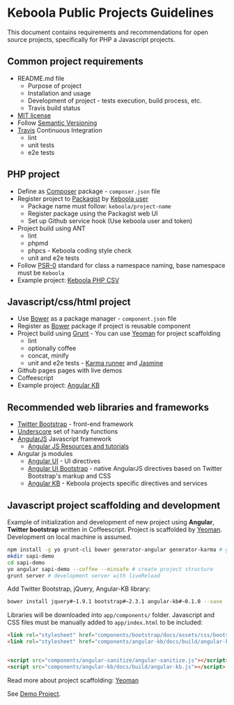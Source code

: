 # Keboola Public Projects Guidelines

This document contains requirements and recommendations for open source projects, specifically for PHP a Javascript projects.

## Common project requirements

 - README.md file
   - Purpose of project
   - Installation and usage
   - Development of project - tests execution, build process, etc.
   - Travis build status
 - [MIT license](http://en.wikipedia.org/wiki/MIT_License)
 - Follow [Semantic Versioning](http://semver.org/)
 - [Travis](https://travis-ci.org/) Continuous Integration
   - lint
   - unit tests
   - e2e tests


## PHP project 
 - Define as [Composer](https://getcomposer.org/) package - `composer.json` file
 - Register project to [Packagist](https://packagist.org/) by [Keboola user](https://packagist.org/packages/keboola)
   - Package name must follow: `keboola/project-name`
   - Register package using the Packagist web UI
   - Set up Github service hook (Use keboola user and token)
 - Project build using ANT
   - lint
   - phpmd
   - phpcs - Keboola coding style check
   - unit and e2e tests
 - Follow [PSR-0](https://github.com/php-fig/fig-standards/blob/master/accepted/PSR-0.md) standard for class a namespace naming, base namespace must be `Keboola`
 - Example project: [Keboola PHP CSV](https://github.com/keboola/php-csv)

## Javascript/css/html project
 - Use [Bower](http://twitter.github.io/bower/) as a package manager - `component.json` file
 - Register as [Bower](http://twitter.github.io/bower/) package if project is reusable component
 - Project build using [Grunt](http://gruntjs.com/) - You can use [Yeoman](http://yeoman.io/) for project scaffolding
   - lint
   - optionally coffee
   - concat, minify
   - unit and e2e tests -  [Karma runner](http://karma-runner.github.io/0.8/index.html) and [Jasmine](http://pivotal.github.com/jasmine/)
 - Github pages pages with live demos
 - Coffeescript
 - Example project: [Angular KB](https://github.com/keboola/angular-kb)


## Recommended web libraries and frameworks

 - [Twitter Bootstrap](http://keboola.github.com/angular-kb) - front-end framework 
 - [Underscore](http://underscorejs.org/) set of handy functions
 - [AngularJS](http://angularjs.org/) Javascript framework
   - [Angular JS Resources and tutorials](https://github.com/kahlil/angular-resources?source=cr) 
 - Angular js modules
   - [Angular UI](http://angular-ui.github.com/) - UI directives
   - [Angular UI Bootstrap](http://angular-ui.github.io/bootstrap/) - native AngularJS directives based on Twitter Bootstrap's markup and CSS
   - [Angular KB](http://keboola.github.com/angular-kb) - Keboola projects specific directives and services

## Javascript project scaffolding and development
Example of initialization and development of new project using **Angular**, **Twitter bootstrap** written in Coffeescript.
Project is scaffolded by [Yeoman](http://yeoman.io/).
Development on local machine is assumed.

```bash
npm install -g yo grunt-cli bower generator-angular generator-karma # global libraries
mkdir sapi-demo
cd sapi-demo
yo angular sapi-demo --coffee --minsafe # create project structure
grunt server # development server with liveReload
```

Add Twitter Bootstrap, jQuery, Angular-KB library:

```bash
bower install jquery#~1.9.1 bootstrap#~2.3.1 angular-kb#~0.1.0 --save
```

Libraries will be downloaded into `app/components/` folder. Javascript and CSS files must be manually added to `app/index.html` to be included:

```html
<link rel="stylesheet" href="components/bootstrap/docs/assets/css/bootstrap.css">
<link rel="stylesheet" href="components/angular-kb/docs/build/angular-kb.css">


<script src="components/angular-sanitize/angular-sanitize.js"></script>
<script src="components/angular-kb/docs/build/angular-kb.js"></script>
```

Read more about project scaffolding: [Yeoman](http://yeoman.io/gettingstarted.html)

See [Demo Project](https://github.com/keboola/sapi-demo).
